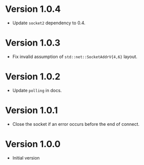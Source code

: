 # Version 1.0.4

- Update `socket2` dependency to 0.4.

# Version 1.0.3

- Fix invalid assumption of `std::net::SocketAddrV{4,6}` layout.

# Version 1.0.2

- Update `polling` in docs.

# Version 1.0.1

- Close the socket if an error occurs before the end of connect.

# Version 1.0.0

- Initial version
